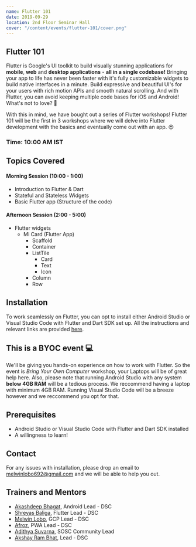 ```yaml
---
name: Flutter 101
date: 2019-09-29
location: 2nd Floor Seminar Hall
cover: "/content/events/flutter-101/cover.png"
---
```


## Flutter 101

Flutter is Google's UI toolkit to build visually stunning applications for **mobile**, **web** and **desktop applications** - **all in a single codebase!** Bringing your app to life has never been faster with it's fully customizable widgets to build native interfaces in a minute. Build expressive and beautiful UI's for your users with rich motion APIs and smooth natural scrolling. And with Flutter, you can avoid keeping multiple code bases for iOS and Android! What's not to love? 🤩

With this in mind, we have bought out a series of Flutter workshops! Flutter 101 will be the first in 3 workshops where we will delve into Flutter development with the basics and eventually come out with an app. 😍

### Time: 10:00 AM IST

## Topics Covered

#### Morning Session (10:00 - 1:00)

- Introduction to Flutter & Dart
- Stateful and Stateless Widgets
- Basic Flutter app (Structure of the code)

#### Afternoon Session (2:00 - 5:00)

- Flutter widgets
  - Mi Card (Flutter App)
    - Scaffold
    - Container
    - ListTile
      - Card
      - Text
      - Icon
    - Column
    - Row

## Installation

To work seamlessly on Flutter, you can opt to install either Android Studio or Visual Studio Code with Flutter and Dart SDK set up. All the instructions and relevant links are provided [here](https://flutter.dev/docs/get-started/install).

## This is a BYOC event 💻

We'll be giving you hands-on experience on how to work with Flutter. So the event is _Bring Your Own Computer_ workshop, your Laptops will be of great help here. Also, please note that running Android Studio with any system **below 4GB RAM** will be a tedious process. We reccommend having a laptop with minimum 4GB RAM. Running Visual Studio Code will be a breeze however and we reccommend you opt for that.

## Prerequisites

- Android Studio or Visual Studio Code with Flutter and Dart SDK installed
- A willingness to learn!

## Contact

For any issues with installation, please drop an email to melwinlobo692@gmail.com and we will be able to help you out.

## Trainers and Mentors

- [Akashdeep Bhagat](https://github.com/akashdeepb), Android Lead - DSC
- [Shreyas Baliga](https://github.com/ShreyasBaliga), Flutter Lead - DSC
- [Melwin Lobo](https://github.com/melwinlobo18), GCP Lead - DSC
- [Afroz](https://github.com/coderhawk999), PWA Lead - DSC
- [Adithya Suvarna](https://github.com/ekokratos), SOSC Community Lead
- [Akshay Ram Bhat](https://github.com/akshayrb22), Lead - DSC
